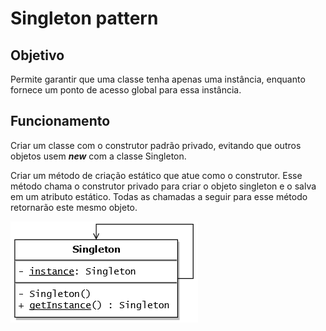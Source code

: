 # Singleton pattern

## Objetivo
Permite garantir que uma classe tenha apenas uma instância, enquanto fornece um ponto de acesso global para essa instância.


## Funcionamento

Criar um classe com o construtor padrão privado, evitando que outros objetos usem ***new*** com a classe Singleton.

Criar um método de criação estático que atue como o construtor. Esse método chama o construtor privado para criar o objeto singleton e o salva em um atributo estático. Todas as chamadas a seguir para esse método retornarão este mesmo objeto.

![Singleton UML](../../Imgs/Singleton_pattern_uml.png "Singleton UML")
